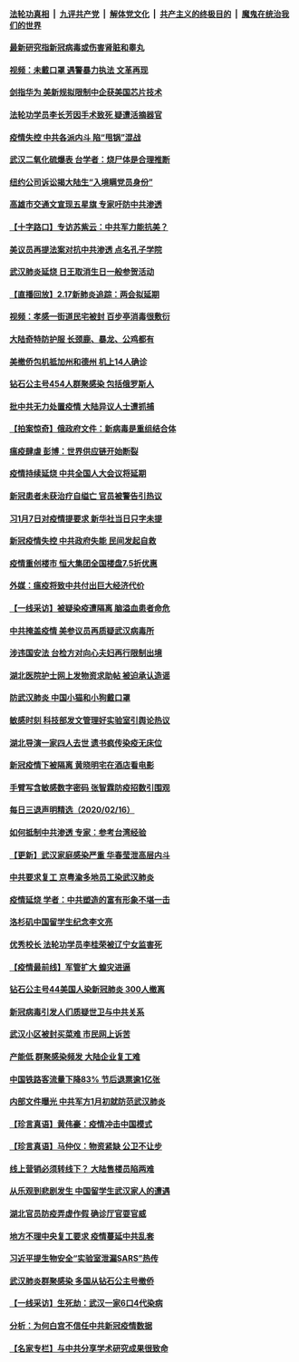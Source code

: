 ####  [法轮功真相](../../../../basic/blob/master/README.md?t=02180139) &nbsp;|&nbsp; [九评共产党](../../../../9ping.md/blob/master/README.md?t=02180139) &nbsp;|&nbsp; [解体党文化](../../../../jtdwh.md/blob/master/README.md?t=02180139)  &nbsp;|&nbsp; [共产主义的终极目的](../../../../gczydzjmd.md/blob/master/README.md?t=02180139) &nbsp;|&nbsp; [魔鬼在统治我们的世界](../../../../mgztzwmdsj.md/blob/master/README.md?t=02180139) 

#### [最新研究指新冠病毒或伤害肾脏和睾丸](../pages/nsc413/n11875722.md?t=02180139) 

#### [视频：未戴口罩 遇警暴力执法 文革再现](../pages/nsc413/n11874910.md?t=02180139) 

#### [剑指华为 美新规拟限制中企获美国芯片技术](../pages/nsc413/n11875696.md?t=02180139) 

#### [法轮功学员李长芳因手术致死 疑遭活摘器官](../pages/nsc413/n11873496.md?t=02180139) 

#### [疫情失控 中共各派内斗 陷“甩锅”混战](../pages/nsc413/n11875255.md?t=02180139) 

#### [武汉二氧化硫爆表 台学者：烧尸体是合理推断](../pages/nsc413/n11875579.md?t=02180139) 

#### [纽约公司诉讼揭大陆生“入境瞒党员身份”](../pages/nsc413/n11874419.md?t=02180139) 

#### [高雄市交通文宣现五星旗 专家吁防中共渗透](../pages/nsc413/n11874917.md?t=02180139) 

#### [【十字路口】专访苏紫云：中共军力能抗美？](../pages/nsc413/n11874523.md?t=02180139) 

#### [美议员再提法案对抗中共渗透 点名孔子学院](../pages/nsc413/n11875479.md?t=02180139) 

#### [武汉肺炎延烧 日王取消生日一般参贺活动](../pages/nsc413/n11875380.md?t=02180139) 

#### [【直播回放】2.17新肺炎追踪：两会拟延期](../pages/nsc413/n11875340.md?t=02180139) 

#### [视频：孝感一街道民宅被封 百步亭消毒很敷衍](../pages/nsc413/n11875297.md?t=02180139) 

#### [大陆奇特防护服 长颈鹿、暴龙、公鸡都有](../pages/nsc413/n11874884.md?t=02180139) 


#### [美撤侨包机抵加州和德州 机上14人确诊](../pages/nsc413/n11875333.md?t=02180139) 

#### [钻石公主号454人群聚感染 包括俄罗斯人](../pages/nsc413/n11875280.md?t=02180139) 

#### [批中共无力处置疫情 大陆异议人士遭抓捕](../pages/nsc413/n11875252.md?t=02180139) 

#### [【拍案惊奇】俄政府文件：新病毒是重组结合体](../pages/nsc413/n11873944.md?t=02180139) 

#### [瘟疫肆虐 彭博：世界供应链开始断裂](../pages/nsc413/n11874664.md?t=02180139) 

#### [疫情持续延烧 中共全国人大会议将延期](../pages/nsc413/n11875000.md?t=02180139) 

#### [新冠患者未获治疗自缢亡 官员被警告引热议](../pages/nsc413/n11874428.md?t=02180139) 

#### [习1月7日对疫情提要求 新华社当日只字未提](../pages/nsc413/n11874317.md?t=02180139) 

#### [新冠疫情失控 中共政府失能 民间发起自救](../pages/nsc413/n11874362.md?t=02180139) 

#### [疫情重创楼市 恒大集团全国楼盘7.5折优惠](../pages/nsc413/n11874557.md?t=02180139) 

#### [外媒：瘟疫将致中共付出巨大经济代价](../pages/nsc413/n11873953.md?t=02180139) 

#### [【一线采访】被疑染疫遭隔离 脑溢血患者命危](../pages/nsc413/n11874351.md?t=02180139) 

#### [中共掩盖疫情 美参议员再质疑武汉病毒所](../pages/nsc413/n11874344.md?t=02180139) 

#### [涉违国安法 台检方对向心夫妇再行限制出境](../pages/nsc413/n11874343.md?t=02180139) 

#### [湖北医院护士网上发物资求助帖 被迫承认造谣](../pages/nsc413/n11874107.md?t=02180139) 

#### [防武汉肺炎 中国小猫和小狗戴口罩](../pages/nsc413/n11874299.md?t=02180139) 

#### [敏感时刻 科技部发文管理好实验室引舆论热议](../pages/nsc413/n11874068.md?t=02180139) 

#### [湖北导演一家四人去世 遗书疯传染疫无床位](../pages/nsc413/n11873755.md?t=02180139) 

#### [新冠疫情下被隔离 黄晓明宅在酒店看电影](../pages/nsc413/n11873505.md?t=02180139) 

#### [手臂写含敏感数字密码 张智霖防疫招数引围观](../pages/nsc413/n11873637.md?t=02180139) 

#### [每日三退声明精选（2020/02/16）](../pages/nsc413/n11874194.md?t=02180139) 

#### [如何抵制中共渗透 专家：参考台湾经验](../pages/nsc413/n11874101.md?t=02180139) 

#### [【更新】武汉家庭感染严重 华春莹泄高层内斗](../pages/nsc413/n11801312.md?t=02180139) 

#### [中共要求复工 京粤渝多地员工染武汉肺炎](../pages/nsc413/n11873773.md?t=02180139) 

#### [疫情延烧 学者：中共塑造的富有形象不堪一击](../pages/nsc413/n11873070.md?t=02180139) 

#### [洛杉矶中国留学生纪念李文亮](../pages/nsc413/n11873714.md?t=02180139) 

#### [优秀校长 法轮功学员李桂荣被辽宁女监害死](../pages/nsc413/n11873018.md?t=02180139) 

#### [【疫情最前线】军管扩大 蝗灾进逼](../pages/nsc413/n11873780.md?t=02180139) 

#### [钻石公主号44美国人染新冠肺炎 300人撤离](../pages/nsc413/n11873826.md?t=02180139) 

#### [新冠病毒引发人们质疑世卫与中共关系](../pages/nsc413/n11873837.md?t=02180139) 

#### [武汉小区被封买菜难 市民网上诉苦](../pages/nsc413/n11873707.md?t=02180139) 

#### [产能低 群聚感染频发 大陆企业复工难](../pages/nsc413/n11873747.md?t=02180139) 

#### [中国铁路客流量下降83% 节后退票逾1亿张](../pages/nsc413/n11873635.md?t=02180139) 

#### [内部文件曝光 中共军方1月初就防范武汉肺炎](../pages/nsc413/n11873529.md?t=02180139) 

#### [【珍言真语】黄伟豪：疫情冲击中国模式](../pages/nsc413/n11873482.md?t=02180139) 

#### [【珍言真语】马仲仪：物资紧缺 公卫不让步](../pages/nsc413/n11872315.md?t=02180139) 

#### [线上营销必须转线下？ 大陆售楼员陷两难](../pages/nsc413/n11873551.md?t=02180139) 

#### [从乐观到悲剧发生 中国留学生武汉家人的遭遇](../pages/nsc413/n11873542.md?t=02180139) 

#### [湖北官员防疫弄虚作假 确诊厅官耍官威](../pages/nsc413/n11873399.md?t=02180139) 

#### [地方不理中央复工要求 疫情蔓延中共乱套](../pages/nsc413/n11869476.md?t=02180139) 

#### [习近平提生物安全“实验室泄漏SARS”热传](../pages/nsc413/n11873501.md?t=02180139) 

#### [武汉肺炎群聚感染 多国从钻石公主号撤侨](../pages/nsc413/n11873416.md?t=02180139) 

#### [【一线采访】生死劫：武汉一家6口4代染病](../pages/nsc413/n11872460.md?t=02180139) 

#### [分析：为何白宫不信任中共新冠疫情数据](../pages/nsc413/n11872473.md?t=02180139) 

#### [【名家专栏】与中共分享学术研究成果很致命](../pages/nsc413/n11871916.md?t=02180139) 

